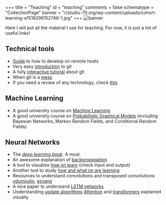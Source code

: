 +++
title = "Teaching"
id = "teaching"
comments = false
schematype = "CollectionPage"
banner = "//studio-70.org/wp-content/uploads/cohort-learning-e1518296152746-1.jpg"
+++
![banner](https://studio-70.org/wp-content/uploads/cohort-learning-e1518296152746-1.jpg)

Here I will put all the material I use for teaching.
For now, it is just a list of useful links!

## Technical tools
* [Guide](/post/remote_editing) to how to develop on remote hosts
* Very easy [introduction](/post/git_intro) to git
* A fully [interactive tutorial](https://learngitbranching.js.org/?locale=it_IT) about git
* When git is a [mess](http://justinhileman.info/article/git-pretty/)
* If you need a review of any technology, check [this](https://learnxinyminutes.com)

## Machine Learning
* A good university course on [Machine Learning](https://www.youtube.com/playlist?list=PLUenpfvlyoa0rMoE5nXA8kdctBKE9eSob)
* A good university course on [Probabilistic Graphical Models](https://ermongroup.github.io/cs228-notes/) (including Bayesian Networks, Markov Random Fields, and Conditional Random Fields)

## Neural Networks
* The [*deep learning book*](https://www.deeplearningbook.org/). A must.
* An awesome explanation of [backpropagation](https://medium.com/@14prakash/back-propagation-is-very-simple-who-made-it-complicated-97b794c97e5c)
* A tool to visualize [how nn learn](http://www.emergentmind.com/neural-network) (check input and output)
* Another tool to study [how and what nn are learning](https://playground.tensorflow.org)
* Resources to understand convolutions and transposed convolutions: [vdumoulin](https://github.com/vdumoulin/conv_arithmetic), [ezyang](https://ezyang.github.io/convolution-visualizer/index.html)
* A nice paper to understand [LSTM networks](https://colah.github.io/posts/2015-08-Understanding-LSTMs/)
* Understanding [update algorithms](https://ruder.io/optimizing-gradient-descent/index.html)
  [Attention](https://jalammar.github.io/visualizing-neural-machine-translation-mechanics-of-seq2seq-models-with-attention/) and [transformers](https://jalammar.github.io/illustrated-transformer/) explained visually
